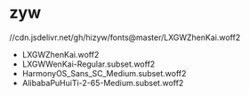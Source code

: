zyw
===

//cdn.jsdelivr.net/gh/hizyw/fonts@master/LXGWZhenKai.woff2

- LXGWZhenKai.woff2
- LXGWWenKai-Regular.subset.woff2
- HarmonyOS_Sans_SC_Medium.subset.woff2
- AlibabaPuHuiTi-2-65-Medium.subset.woff2
